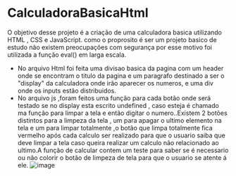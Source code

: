 # CalculadoraBasicaHtml
O objetivo desse projeto é a criação de uma calculadora basica utilizando HTML , CSS e JavaScript.
como o proprosito é ser um projeto basico de estudo não existem preocupações com segurança por esse motivo foi utilizada a função eval() em larga escala.

- No arquivo Html foi feita uma divisao basica da pagina com um header onde se encontram o titulo da pagina e um paragrafo destinado a ser o "display" da calculadora onde irão aparecer os numeros, e uma div onde os inputs estão distribuidos.
- No arquivo js ,foram feitos uma função para cada botão onde será testado se no display esta escrito undefined , caso esteja é chamado ma função para limpar a tela e então digitar o numero..Existem 2 botões distintos para a limpeza da tela , um para apagar o ultimo elemento na tela e um para limpar totalmente ,o botão que limpa totalmente fica vermelho após cada calculo ser realizado para que o usuario saiba que deve limpar a tela caso queira realizar um calculo não relacionado ao ultimo.A função de calcular contem um teste para saber se é necessario ou não colorir o botão de limpeza de tela para que o usuario se atente á ele.
 ![image](https://github.com/BrenoSouS/CalculadoraBasicaHtml/assets/144126028/4b4fba8b-6481-485c-b2fe-621c10b838a9)

